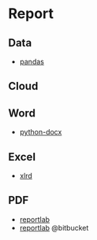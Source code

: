 
# Report




## Data
 - [pandas](https://github.com/pydata/pandas)

## Cloud


## Word
- [python-docx](https://github.com/python-openxml/python-docx)


## Excel
- [xlrd](https://github.com/python-excel/xlrd)

## PDF

- [reportlab](http://www.reportlab.com/opensource/)
- [reportlab](https://bitbucket.org/rptlab/reportlab) @bitbucket